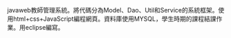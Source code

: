 javaweb教師管理系統。將代碼分為Model、Dao、Util和Service的系統框架。使用html+css+JavaScript編程網頁。資料庫使用MYSQL，學生時期的課程結課作業。用eclipse編寫。
